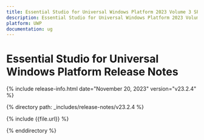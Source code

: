 ```yaml
---
title: Essential Studio for Universal Windows Platform 2023 Volume 3 SP Release Release Notes  
description: Essential Studio for Universal Windows Platform 2023 Volume 3 SP Release Release Notes  
platform: UWP
documentation: ug
---
```


# Essential Studio for Universal Windows Platform  Release Notes  

{% include release-info.html date="November 20, 2023"  version="v23.2.4" %} 

{% directory path: _includes/release-notes/v23.2.4 %}

{% include {{file.url}} %}

{% enddirectory %}
